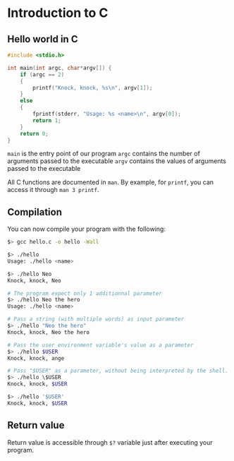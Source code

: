 # Introduction to C

## Hello world in C

```c
#include <stdio.h>

int main(int argc, char*argv[]) {
    if (argc == 2)
    {
        printf("Knock, knock, %s\n", argv[1]);
    }
    else
    {
        fprintf(stderr, "Usage: %s <name>\n", argv[0]);
        return 1;
    }
    return 0;
}
```

`main` is the entry point of our program
`argc` contains the number of arguments passed to the executable
`argv` contains the values of arguments passed to the executable

All C functions are documented in `man`.
By example, for `printf`,  you can access it through `man 3 printf`.

## Compilation

You can now compile your program with the following:
```sh
$> gcc hello.c -o hello -Wall

$> ./hello
Usage: ./hello <name>

$> ./hello Neo
Knock, knock, Neo

# The program expect only 1 additionnal parameter
$> ./hello Neo the hero
Usage: ./hello <name>

# Pass a string (with multiple words) as input parameter
$> ./hello "Neo the hero"
Knock, knock, Neo the hero

# Pass the user environment variable's value as a parameter
$> ./hello $USER
Knock, knock, ange

# Pass "$USER" as a parameter, without being interpreted by the shell. 
$> ./hello \$USER
Knock, knock, $USER

$> ./hello '$USER'
Knock, knock, $USER
```

## Return value

Return value is accessible through `$?` variable just after executing your program.